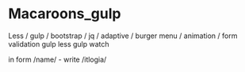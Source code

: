 # Macaroons_gulp
Less / gulp / bootstrap / jq / adaptive / burger menu / animation / form validation
gulp less 
gulp watch

in form /name/ - write /itlogia/
